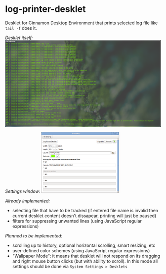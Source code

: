 # log-printer-desklet

Desklet for Cinnamon Desktop Environment that prints selected log file like `tail -f` does it.

*Desklet itself:*
<img src="https://github.com/flaz14/log-printer-desklet/blob/master/images/screenshot-full-desklet.png" />

*Settings window:*
<img width="50%" src="https://github.com/flaz14/log-printer-desklet/blob/master/images/screenshot-settings-window.png" />

*Already implemented:*
- selecting file that have to be tracked (if entered file name is invalid then current desklet content doesn't dissapear, printing will just be paused)
- filters for suppressing unwanted lines (using JavaScript regular expressions)

*Planned to be implemented:*
- scrolling up to history, optional horizontal scrolling, smart resizing, etc
- user-defined color schemes (using JavaScript regular expressions)
- "Wallpaper Mode": it means that desklet will not respond on its dragging and right mouse button clicks (but with ability to scroll). In this mode all settings should be done via `System Settings > Desklets`
